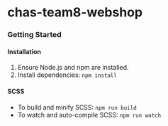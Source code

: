 # chas-team8-webshop

### Getting Started
#### Installation
 1. Ensure Node.js and npm are installed.
 2. Install dependencies:
`npm install`


#### SCSS
 - To build and minify SCSS:
 `npm run build`
 - To watch and auto-compile SCSS:
 `npm run watch`
